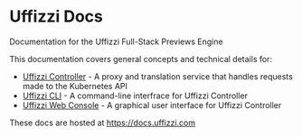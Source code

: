 # Uffizzi Docs  

Documentation for the Uffizzi Full-Stack Previews Engine    

This documentation covers general concepts and technical details for:  

* [Uffizzi Controller](https://github.com/UffizziCloud/uffizzi_cli) - A proxy and translation service that handles requests made to the Kubernetes API  
* [Uffizzi CLI](https://github.com/UffizziCloud/uffizzi_cli) - A command-line interfrace for Uffizzi Controller    
* [Uffizzi Web Console](https://uffizzi.com) - A graphical user interface for Uffizzi Controller  

These docs are hosted at https://docs.uffizzi.com  
